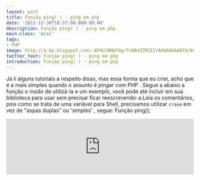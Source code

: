 ```yaml
---
layout: post
title: Função ping( ) - ping em php
date: '2011-12-30T18:37:00.000-08:00'
description: Função ping( ) - ping em php
main-class: 'misc'
tags:
- PHP
image: http://4.bp.blogspot.com/-8PdUJBNGF6g/Tv6BdZZMlEI/AAAAAAAAATQ/6C9DFqfxnRg/s72-c/ping.png
twitter_text: Função ping( ) - ping em php
introduction: Função ping( ) - ping em php
---
```

Já li alguns tutoriais a respeito disso, mas essa forma que eu criei, acho que é a mais simples quando o assunto é pingar com PHP . Segue a abaixo a função o modo de utilizá-la e um exemplo, você pode até incluir em sua biblioteca para usar sem precisar ficar reescrevendo-a.Leia os comentários, pois como se trata de uma variável para Shell, precisamos utilizar `crase` em vez de "aspas duplas" ou 'simples' , segue:
Função ping();
<iframe src="http://pastebin.com/raw/7waAdjaL" style="border:none;width:100%;"><iframe>
para chamá-la:
<iframe src="http://pastebin.com/raw/XXv0TsaY" style="border:none;width:100%;"><iframe>
Exemplo de utilização:
<iframe src="http://pastebin.com/raw/ZwAsbKGu" style="border:none;width:100%;"><iframe>
Funcionando:
![Blog Linux](http://4.bp.blogspot.com/-8PdUJBNGF6g/Tv6BdZZMlEI/AAAAAAAAATQ/6C9DFqfxnRg/s1600/ping.png "Blog Linux")
Obs.: O Funcionamento da mesma dependerá das configurações do seu servidor
 Agora caso você deseje somente retornar valores booleanos para constatação, deve usar assim, que independente das configurações do servidor, deverá funcionar:
<iframe src="http://pastebin.com/raw/M89XPJwW" style="border:none;width:100%;"><iframe>
Pronta para usar!
